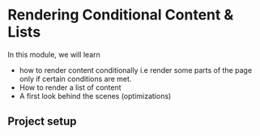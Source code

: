 # Rendering Conditional Content & Lists

In this module, we will learn 
- how to render content conditionally i.e render some parts of the page only if certain conditions are met.
- How to render a list of content
- A first look behind the scenes (optimizations)


## Project setup


